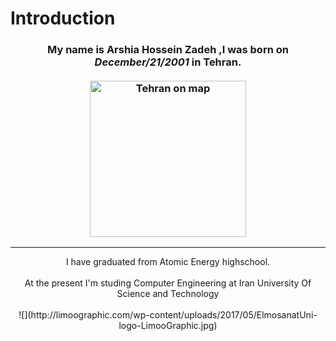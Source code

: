 # Introduction


### <div align="center"> My name is <b>Arshia Hossein Zadeh</b> ,I was born on <i>**December/21/2001**</i> in **Tehran**.<br><br><img src="https://www.researchgate.net/publication/319856281/figure/fig1/AS:779411431366686@1562837574660/Location-of-Tehran-City-in-Iran-regional-map.gif" alt="Tehran on map" width="250" height="250"></div>
--------------

<div align="center"> I have graduated from Atomic Energy highschool.</div><br>
<div align="center"> At the present I'm studing Computer Engineering at Iran University Of Science and Technology</div><br>
<div align="center">![](http://limoographic.com/wp-content/uploads/2017/05/ElmosanatUni-logo-LimooGraphic.jpg)</div>

 

